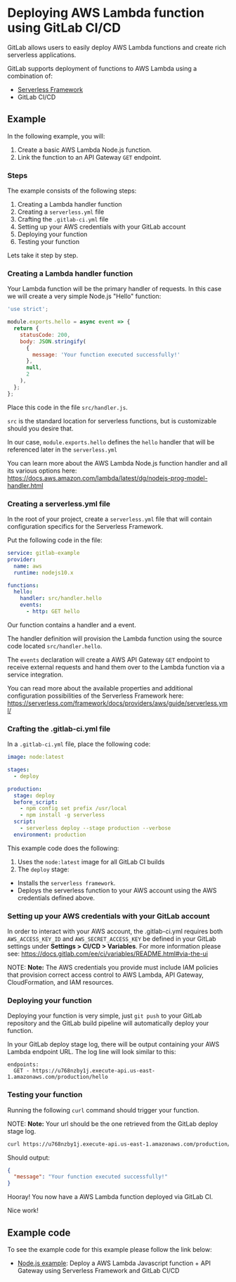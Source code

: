 # Deploying AWS Lambda function using GitLab CI/CD

GitLab allows users to easily deploy AWS Lambda functions and create rich serverless applications.

GitLab supports deployment of functions to AWS Lambda using a combination of:

- [Serverless Framework](https://serverless.com)
- GitLab CI/CD

## Example

In the following example, you will:

1. Create a basic AWS Lambda Node.js function.
1. Link the function to an API Gateway `GET` endpoint.

### Steps

The example consists of the following steps:

1. Creating a Lambda handler function
1. Creating a `serverless.yml` file
1. Crafting the `.gitlab-ci.yml` file
1. Setting up your AWS credentials with your GitLab account
1. Deploying your function
1. Testing your function

Lets take it step by step.

### Creating a Lambda handler function

Your Lambda function will be the primary handler of requests. In this case we will create a very simple Node.js "Hello" function:

```javascript
'use strict';

module.exports.hello = async event => {
  return {
    statusCode: 200,
    body: JSON.stringify(
      {
        message: 'Your function executed successfully!'
      },
      null,
      2
    ),
  };
};


```

Place this code in the file `src/handler.js`.

`src` is the standard location for serverless functions, but is customizable should you desire that.

In our case, `module.exports.hello` defines the `hello` handler that will be referenced later in the `serverless.yml`

You can learn more about the AWS Lambda Node.js function handler and all its various options here: <https://docs.aws.amazon.com/lambda/latest/dg/nodejs-prog-model-handler.html>

### Creating a serverless.yml file

In the root of your project, create a `serverless.yml` file that will contain configuration specifics for the Serverless Framework.

Put the following code in the file:

```yaml
service: gitlab-example
provider:
  name: aws
  runtime: nodejs10.x

functions:
  hello:
    handler: src/handler.hello
    events:
      - http: GET hello
```

Our function contains a handler and a event.

The handler definition will provision the Lambda function using the source code located `src/handler.hello`.

The `events` declaration will create a AWS API Gateway `GET` endpoint to receive external requests and hand them over to the Lambda function via a service integration.

You can read more about the available properties and additional configuration possibilities of the Serverless Framework here: <https://serverless.com/framework/docs/providers/aws/guide/serverless.yml/>

### Crafting the .gitlab-ci.yml file

In a `.gitlab-ci.yml` file, place the following code:

```yaml
image: node:latest

stages:
  - deploy

production:
  stage: deploy
  before_script:
    - npm config set prefix /usr/local
    - npm install -g serverless
  script:
    - serverless deploy --stage production --verbose
  environment: production
```

This example code does the following:

1. Uses the `node:latest` image for all GitLab CI builds
1. The `deploy` stage:

- Installs the `serverless framework`.
- Deploys the serverless function to your AWS account using the AWS credentials defined above.

### Setting up your AWS credentials with your GitLab account

In order to interact with your AWS account, the .gitlab-ci.yml requires both `AWS_ACCESS_KEY_ID` and `AWS_SECRET_ACCESS_KEY` be defined in your GitLab settings under **Settings > CI/CD > Variables**.
For more information please see: <https://docs.gitlab.com/ee/ci/variables/README.html#via-the-ui>

NOTE: **Note:**
   The AWS credentials you provide must include IAM policies that provision correct access control to AWS Lambda, API Gateway, CloudFormation, and IAM resources.

### Deploying your function

Deploying your function is very simple, just `git push` to your GitLab repository and the GitLab build pipeline will automatically deploy your function.

In your GitLab deploy stage log, there will be output containing your AWS Lambda endpoint URL.
The log line will look similar to this:

```
endpoints:
  GET - https://u768nzby1j.execute-api.us-east-1.amazonaws.com/production/hello
```

### Testing your function

Running the following `curl` command should trigger your function.

NOTE: **Note:**
  Your url should be the one retrieved from the GitLab deploy stage log.

```sh
curl https://u768nzby1j.execute-api.us-east-1.amazonaws.com/production/hello
```

Should output:

```json
{
  "message": "Your function executed successfully!"
}
```

Hooray! You now have a AWS Lambda function deployed via GitLab CI.

Nice work!

## Example code

To see the example code for this example please follow the link below:

- [Node.js example](https://gitlab.com/gitlab-org/serverless/examples/serverless-framework-js): Deploy a AWS Lambda Javascript function + API Gateway using Serverless Framework and GitLab CI/CD
